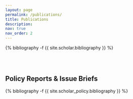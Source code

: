 ```yaml
---
layout: page
permalink: /publications/
title: Publications
description:
nav: true
nav_order: 2
---
```

<!-- _pages/publications.md -->
<div class="publications">

{% bibliography -f {{ site.scholar.bibliography }} %}

<br>
<br>
<h2>Policy Reports & Issue Briefs</h2>

{% bibliography -f {{ site.scholar_policy.bibliography }} %}

</div>
